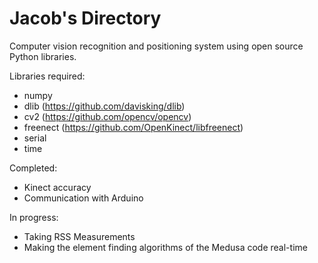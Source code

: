 # Jacob's Directory

Computer vision recognition and positioning system using open source Python libraries.

Libraries required:
  - numpy
  - dlib (https://github.com/davisking/dlib)
  - cv2 (https://github.com/opencv/opencv)
  - freenect (https://github.com/OpenKinect/libfreenect)
  - serial
  - time
  
Completed:
  - Kinect accuracy
  - Communication with Arduino

In progress:
  - Taking RSS Measurements
  - Making the element finding algorithms of the Medusa code real-time
